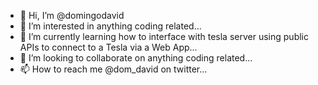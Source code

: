 - 👋 Hi, I’m @domingodavid
- 👀 I’m interested in anything coding related...
- 🌱 I’m currently learning how to interface with tesla server using public APIs to connect to a Tesla via a Web App...
- 💞️ I’m looking to collaborate on anything coding related...
- 📫 How to reach me @dom_david on twitter...

<!---
domingodavid/domingodavid is a ✨ special ✨ repository because its `README.md` (this file) appears on your GitHub profile.
You can click the Preview link to take a look at your changes.
--->

